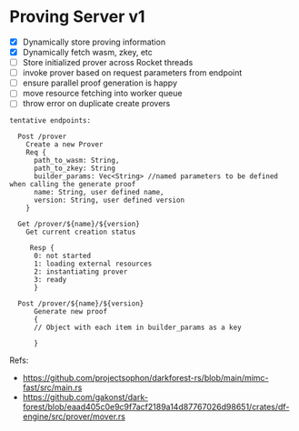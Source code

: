 # Proving Server v1

- [x] Dynamically store proving information
- [x] Dynamically fetch wasm, zkey, etc
- [ ] Store initialized prover across Rocket threads
- [ ] invoke prover based on request parameters from endpoint
- [ ] ensure parallel proof generation is happy
- [ ] move resource fetching into worker queue
- [ ] throw error on duplicate create provers

```
tentative endpoints:

  Post /prover
    Create a new Prover
    Req {
      path_to_wasm: String,
      path_to_zkey: String
      builder_params: Vec<String> //named parameters to be defined when calling the generate proof
      name: String, user defined name,
      version: String, user defined version
    }
  
  Get /prover/${name}/${version}
    Get current creation status
  
     Resp {
      0: not started
      1: loading external resources
      2: instantiating prover
      3: ready
      }
      
  Post /prover/${name}/${version}
      Generate new proof 
      {
      // Object with each item in builder_params as a key
  
      }
```
Refs:

- https://github.com/projectsophon/darkforest-rs/blob/main/mimc-fast/src/main.rs
- https://github.com/gakonst/dark-forest/blob/eaad405c0e9c9f7acf2189a14d87767026d98651/crates/df-engine/src/prover/mover.rs
